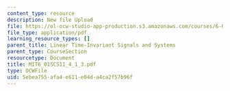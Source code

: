 ```yaml
---
content_type: resource
description: New file Upload
file: https://ol-ocw-studio-app-production.s3.amazonaws.com/courses/6-01sc-introduction-to-electrical-engineering-and-computer-science-i-spring-2011/5ebea755afa4e611e04da4ca2f57b96f_MIT6_01SCS11_4_1_3.pdf
file_type: application/pdf
learning_resource_types: []
parent_title: Linear Time-Invariant Signals and Systems
parent_type: CourseSection
resourcetype: Document
title: MIT6_01SCS11_4_1_3.pdf
type: OCWFile
uid: 5ebea755-afa4-e611-e04d-a4ca2f57b96f
---
```


